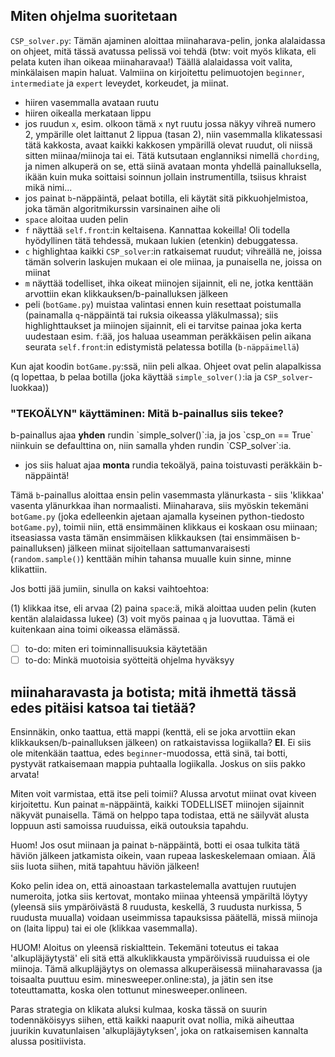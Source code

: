 <h2>Miten ohjelma suoritetaan</h2>

`CSP_solver.py`:
Tämän ajaminen aloittaa miinaharava-pelin, jonka alalaidassa on ohjeet, mitä tässä avatussa pelissä voi tehdä (btw: voit myös klikata, eli pelata kuten ihan oikeaa miinaharavaa!)
Täällä alalaidassa voit valita, minkälaisen mapin haluat. Valmiina on kirjoitettu pelimuotojen `beginner`, `intermediate` ja `expert` leveydet, korkeudet, ja miinat.

- hiiren vasemmalla avataan ruutu
- hiiren oikealla merkataan lippu
- jos ruudun `x`, esim. olkoon tämä `x` nyt ruutu jossa näkyy vihreä numero 2, ympärille olet laittanut 2 lippua (tasan 2), niin vasemmalla klikatessasi tätä kakkosta, avaat kaikki kakkosen ympärillä olevat ruudut, oli niissä sitten miinaa/miinoja tai ei. Tätä kutsutaan englanniksi nimellä `chording`, ja nimen alkuperä on se, että siinä avataan monta yhdellä painalluksella, ikään kuin muka soittaisi soinnun jollain instrumentilla, tsiisus khraist mikä nimi...
- jos painat `b`-näppäintä, pelaat botilla, eli käytät sitä pikkuohjelmistoa, joka tämän algoritmikurssin varsinainen aihe oli
- `space` aloitaa uuden pelin
- `f` näyttää `self.front`:in keltaisena. Kannattaa kokeilla! Oli todella hyödyllinen tätä tehdessä, mukaan lukien (etenkin) debuggatessa.
- `c` highlightaa kaikki `CSP_solver`:in ratkaisemat ruudut; vihreällä ne, joissa tämän solverin laskujen mukaan ei ole miinaa, ja punaisella ne, joissa on miinat
- `m` näyttää todelliset, ihka oikeat miinojen sijainnit, eli ne, jotka kenttään arvottiin ekan klikkauksen/b-painalluksen jälkeen
- peli (`botGame.py`) muistaa valintasi ennen kuin resettaat poistumalla (painamalla `q`-näppäintä tai ruksia oikeassa yläkulmassa); siis highlighttaukset ja miinojen sijainnit, eli ei tarvitse painaa joka kerta uudestaan esim. `f`:ää, jos haluaa useamman peräkkäisen pelin aikana seurata `self.front`:in edistymistä pelatessa botilla (`b-näppäimellä`)

Kun ajat koodin `botGame.py`:ssä, niin peli alkaa. Ohjeet ovat pelin alapalkissa (q lopettaa, b pelaa botilla (joka käyttää `simple_solver()`:ia ja `CSP_solver`-luokkaa))

<h3>"TEKOÄLYN" käyttäminen: Mitä b-painallus siis tekee?</h3>
b-painallus ajaa <b>yhden</b> rundin `simple_solver()`:ia, ja jos `csp_on == True` niinkuin se defaulttina on, niin samalla yhden rundin `CSP_solver`:ia. 
  
  - jos siis haluat ajaa <b>monta</b> rundia tekoälyä, paina toistuvasti peräkkäin b-näppäintä!

Tämä `b`-painallus aloittaa ensin pelin vasemmasta ylänurkasta - siis 'klikkaa' vasenta ylänurkkaa ihan normaalisti. Miinaharava, siis myöskin tekemäni `botGame.py` (joka edelleenkin ajetaan ajamalla kyseinen python-tiedosto `botGame.py`), toimii niin, että ensimmäinen klikkaus ei koskaan osu miinaan; itseasiassa vasta tämän ensimmäisen klikkauksen (tai ensimmäisen b-painalluksen) jälkeen miinat sijoitellaan sattumanvaraisesti (`random.sample()`) kenttään mihin tahansa muualle kuin sinne, minne klikattiin.

Jos botti jää jumiin, sinulla on kaksi vaihtoehtoa:

  (1) klikkaa itse, eli arvaa
  (2) paina `space`:ä, mikä aloittaa uuden pelin (kuten kentän alalaidassa lukee)
  (3) voit myös painaa `q` ja luovuttaa. Tämä ei kuitenkaan aina toimi oikeassa elämässä.

- [ ] to-do: miten eri toiminnallisuuksia käytetään 
- [ ] to-do: Minkä muotoisia syötteitä ohjelma hyväksyy

<h2> miinaharavasta ja botista; mitä ihmettä tässä edes pitäisi katsoa tai tietää? </h2>

Ensinnäkin, onko taattua, että mappi (kenttä, eli se joka arvottiin ekan klikkauksen/b-painalluksen jälkeen) on ratkaistavissa logiikalla? **EI**. Ei siis ole mitenkään taattua, edes `beginner`-muodossa, että sinä, tai botti, pystyvät ratkaisemaan mappia puhtaalla logiikalla. Joskus on siis pakko arvata!

Miten voit varmistaa, että itse peli toimii? Alussa arvotut miinat ovat kiveen kirjoitettu. Kun painat `m`-näppäintä, kaikki TODELLISET miinojen sijainnit näkyvät punaisella. Tämä on helppo tapa todistaa, että ne säilyvät alusta loppuun asti samoissa ruuduissa, eikä outouksia tapahdu.

Huom! Jos osut miinaan ja painat `b`-näppäintä, botti ei osaa tulkita tätä häviön jälkeen jatkamista oikein, vaan rupeaa laskeskelemaan omiaan. Älä siis luota siihen, mitä tapahtuu häviön jälkeen!

Koko pelin idea on, että ainoastaan tarkastelemalla avattujen ruutujen numeroita, jotka siis kertovat, montako miinaa yhteensä ympäriltä löytyy (yleensä siis ympäröivästä 8 ruudusta, keskellä, 3 ruudusta nurkissa, 5 ruudusta muualla) voidaan useimmissa tapauksissa päätellä, missä miinoja on (laita lippu) tai ei ole (klikkaa vasemmalla).

HUOM! Aloitus on yleensä riskialttein. Tekemäni toteutus ei takaa 'alkupläjäytystä' eli sitä että alkuklikkausta ympäröivissä ruuduissa ei ole miinoja. Tämä alkupläjäytys on olemassa alkuperäisessä miinaharavassa (ja toisaalta puuttuu esim. minesweeper.online:sta), ja jätin sen itse toteuttamatta, koska olen tottunut minesweeper.onlineen.

Paras strategia on klikata aluksi kulmaa, koska tässä on suurin todennäköisyys siihen, että kaikki naapurit ovat nollia, mikä aiheuttaa juurikin kuvatunlaisen 'alkupläjäytyksen', joka on ratkaisemisen kannalta alussa positiivista.
